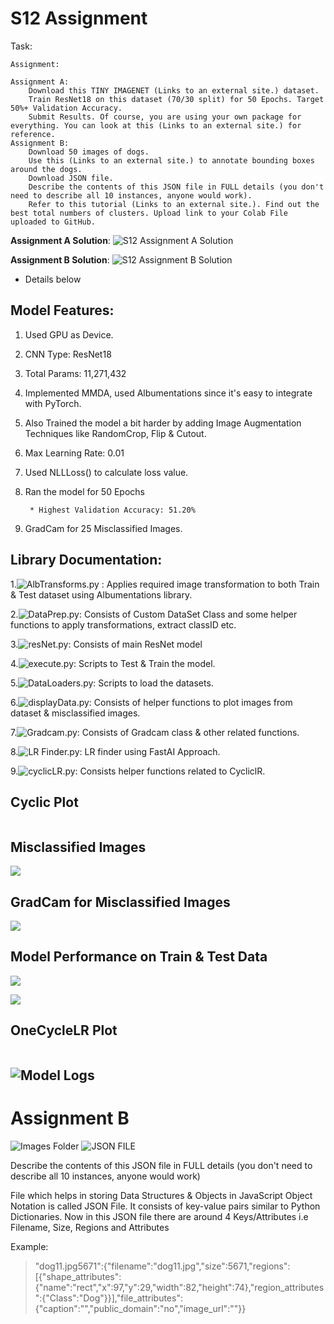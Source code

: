 # S12 Assignment

Task: 


    Assignment:
    
    Assignment A:
        Download this TINY IMAGENET (Links to an external site.) dataset. 
        Train ResNet18 on this dataset (70/30 split) for 50 Epochs. Target 50%+ Validation Accuracy. 
        Submit Results. Of course, you are using your own package for everything. You can look at this (Links to an external site.) for reference. 
    Assignment B:
        Download 50 images of dogs. 
        Use this (Links to an external site.) to annotate bounding boxes around the dogs.
        Download JSON file. 
        Describe the contents of this JSON file in FULL details (you don't need to describe all 10 instances, anyone would work). 
        Refer to this tutorial (Links to an external site.). Find out the best total numbers of clusters. Upload link to your Colab File uploaded to GitHub. 

 

**Assignment A Solution**: ![S12 Assignment A Solution](https://github.com/Gilf641/EVA4/blob/master/S12/S12_AssignmentSolution.ipynb)

**Assignment B Solution**: ![S12 Assignment B Solution](https://github.com/Gilf641/EVA4/blob/master/S12/S12_AssignmentB(K-Means%20Clustering).ipynb)
* Details below ![]()

## **Model Features:**

1. Used GPU as Device.
2. CNN Type: ResNet18
3. Total Params: 11,271,432
4. Implemented MMDA, used Albumentations since it's easy to integrate with PyTorch.
5. Also Trained the model a bit harder by adding Image Augmentation Techniques like RandomCrop, Flip & Cutout.  
6. Max Learning Rate: 0.01
7. Used NLLLoss() to calculate loss value.
8. Ran the model for 50 Epochs 

        * Highest Validation Accuracy: 51.20%
        
9. GradCam for 25 Misclassified Images.


## **Library Documentation:**

1.![AlbTransforms.py]() : Applies required image transformation to both Train & Test dataset using Albumentations library.

2.![DataPrep.py](): Consists of Custom DataSet Class and some helper functions to apply transformations, extract classID etc.

3.![resNet.py](): Consists of main ResNet model

4.![execute.py](): Scripts to Test & Train the model.

5.![DataLoaders.py](): Scripts to load the datasets.

6.![displayData.py](): Consists of helper functions to plot images from dataset & misclassified images.

7.![Gradcam.py](): Consists of Gradcam class & other related functions.

8.![LR Finder.py](): LR finder using FastAI Approach.

9.![cyclicLR.py](): Consists helper functions related to CycliclR.


## **Cyclic Plot**
![]()

## **Misclassified Images**
![](https://github.com/Gilf641/EVA4/tree/master/S12/Images/Misclassified.png)

## **GradCam for Misclassified Images**
![](https://github.com/Gilf641/EVA4/tree/master/S12/Images/GradCam.png)


## Model Performance on Train & Test Data
![](https://github.com/Gilf641/EVA4/tree/master/S12/Images/AccPlot.png)

![](https://github.com/Gilf641/EVA4/tree/master/S12/Images/LossPlot.png)

## OneCycleLR Plot
![]()


## ![Model Logs]()

# Assignment B 

![Images Folder]()
![JSON FILE]()

Describe the contents of this JSON file in FULL details (you don't need to describe all 10 instances, anyone would work)

File which helps in storing Data Structures & Objects in JavaScript Object Notation is called JSON File. It consists of key-value pairs similar to Python Dictionaries. 
Now in this JSON file there are around 4 Keys/Attributes i.e Filename, Size, Regions and Attributes

Example: 
> "dog11.jpg5671":{"filename":"dog11.jpg","size":5671,"regions":[{"shape_attributes":{"name":"rect","x":97,"y":29,"width":82,"height":74},"region_attributes":{"Class":"Dog"}}],"file_attributes":{"caption":"","public_domain":"no","image_url":""}}


